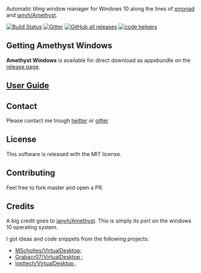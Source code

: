 Automatic tiling window manager for Windows 10 along the lines of [xmonad](https://xmonad.org/) and [ianyh/Amethyst](https://ianyh.com/amethyst/).

[![Build Status](https://dev.azure.com/giuseppesorrentino/AmethystWindows/_apis/build/status/glsorre.amethystwindows?branchName=master)](https://dev.azure.com/giuseppesorrentino/AmethystWindows/_build/latest?definitionId=1&branchName=master)
[![Gitter](https://badges.gitter.im/glsorre/amethystwindows.svg)](https://gitter.im/glsorre/amethystwindows?utm_source=badge&utm_medium=badge&utm_campaign=pr-badge)
[![GitHub all releases](https://img.shields.io/github/downloads/glsorre/amethystwindows/total)](https://github.com/glsorre/amethystwindows/releases)
[![code helpers](https://www.codetriage.com/glsorre/amethystwindows/badges/users.svg)](https://github.com/glsorre/amethystwindows/issues)

## Getting Amethyst Windows

**Amethyst Windows** is available for direct download as appxbundle on the [release page](https://github.com/glsorre/amethystwindows/releases).

## [User Guide](https://amethystwindows.com)

## Contact

Please contact me trough [twitter](https://twitter.com/glsorre) or [gitter](https://gitter.im/glsorre/amethystwindows)

## License

This software is released with the MIT license.

## Contributing

Feel free to fork master and open a PR.

## Credits

A big credit goes to [ianyh/Amethyst](https://ianyh.com/amethyst/). This is simply its port on the windows 10 operating system.

I got ideas and code snippets from the following projects:
- [MScholtes/VirtualDesktop](https://github.com/MScholtes/VirtualDesktop);
- [Grabacr07/VirtualDesktop ](https://github.com/Grabacr07/VirtualDesktop);
- [losttech/VirtualDesktop ](https://github.com/losttech/VirtualDesktop).
